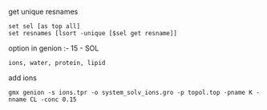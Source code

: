 get unique resnames
```
set sel [as top all]
set resnames [lsort -unique [$sel get resname]]
```

option in genion :- 15 - SOL

```
ions, water, protein, lipid
```

add ions
```
gmx genion -s ions.tpr -o system_solv_ions.gro -p topol.top -pname K -nname CL -conc 0.15
```